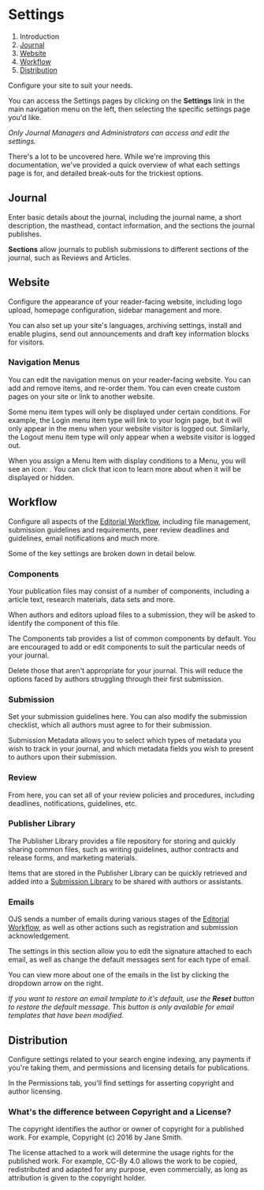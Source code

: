 # Settings

1. Introduction
2. [Journal](settings.md#context)
3. [Website](settings.md#website)
4. [Workflow](settings.md#workflow)
5. [Distribution](settings.md#distribution)

Configure your site to suit your needs.

You can access the Settings pages by clicking on the **Settings** link in the main navigation menu on the left, then selecting the specific settings page you'd like.

*Only Journal Managers and Administrators can access and edit the settings.*

There's a lot to be uncovered here. While we're improving this documentation, we've provided a quick overview of what each settings page is for, and detailed break-outs for the trickiest options.

## <a name="context"></a>Journal

Enter basic details about the journal, including the journal name, a short description, the masthead, contact information, and the sections the journal publishes.

**Sections** allow journals to publish submissions to different sections of the journal, such as Reviews and Articles.

## <a name="website"></a>Website

Configure the appearance of your reader-facing website, including logo upload, homepage configuration, sidebar management and more.

You can also set up your site's languages, archiving settings, install and enable plugins, send out announcements and draft key information blocks for visitors.

### <a name="website-nav-menus"></a>Navigation Menus

You can edit the navigation menus on your reader-facing website. You can add and remove items, and re-order them. You can even create custom pages on your site or link to another website.

Some menu item types will only be displayed under certain conditions. For example, the Login menu item type will link to your login page, but it will only appear in the menu when your website visitor is logged out. Similarly, the Logout menu item type will only appear when a website visitor is logged out.

When you assign a Menu Item with display conditions to a Menu, you will see an icon: <span class="fa fa-eye-slash"></span>. You can click that icon to learn more about when it will be displayed or hidden.

## <a name="workflow"></a>Workflow

Configure all aspects of the [Editorial Workflow](editorial-workflow.md), including file management, submission guidelines and requirements, peer review deadlines and guidelines, email notifications and much more.

Some of the key settings are broken down in detail below.

### <a name="workflow-components"></a>Components

Your publication files may consist of a number of components, including a article text, research materials, data sets and more.

When authors and editors upload files to a submission, they will be asked to identify the component of this file.

The Components tab provides a list of common components by default. You are encouraged to add or edit components to suit the particular needs of your journal.

Delete those that aren't appropriate for your journal. This will reduce the options faced by authors struggling through their first submission.

### <a name="workflow-submission"></a>Submission
Set your submission guidelines here. You can also modify the submission checklist, which all authors must agree to for their submission.

Submission Metadata allows you to select which types of metadata you wish to track in your journal, and which metadata fields you wish to present to authors upon their submission.

### <a name="workflow-review"></a>Review
From here, you can set all of your review policies and procedures, including deadlines, notifications, guidelines, etc.

### <a name="workflow-library"></a>Publisher Library

The Publisher Library provides a file repository for storing and quickly sharing common files, such as writing guidelines, author contracts and release forms, and marketing materials.

Items that are stored in the Publisher Library can be quickly retrieved and added into a [Submission Library](editorial-workflow.md#submission-library) to be shared with authors or assistants.

### <a name="workflow-emails"></a>Emails

OJS sends a number of emails during various stages of the [Editorial Workflow](editorial-workflow.md), as well as other actions such as registration and submission acknowledgement.

The settings in this section allow you to edit the signature attached to each email, as well as change the default messages sent for each type of email.

You can view more about one of the emails in the list by clicking the dropdown arrow on the right.

*If you want to restore an email template to it's default, use the __Reset__ button to restore the default message. This button is only available for email templates that have been modified.*

## <a name="distribution"></a>Distribution

Configure settings related to your search engine indexing, any payments if you're taking them, and permissions and licensing details for publications.

In the Permissions tab, you'll find settings for asserting copyright and author licensing.

### <a name="copyright-v-license"></a> What's the difference between Copyright and a License?

The copyright identifies the author or owner of copyright for a published work. For example, Copyright (c) 2016 by Jane Smith.

The license attached to a work will determine the usage rights for the published work. For example, CC-By 4.0 allows the work to be copied, redistributed and adapted for any purpose, even commercially, as long as attribution is given to the copyright holder.
